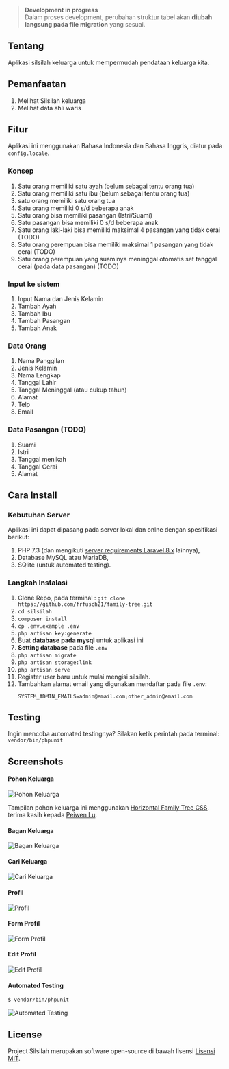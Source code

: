 
> **Development in progress**  
> Dalam proses development, perubahan struktur tabel akan **diubah langsung pada file migration** yang sesuai.

## Tentang
Aplikasi silsilah keluarga untuk mempermudah pendataan keluarga kita.

## Pemanfaatan
1. Melihat Silsilah keluarga
2. Melihat data ahli waris

## Fitur
Aplikasi ini menggunakan Bahasa Indonesia dan Bahasa Inggris, diatur pada `config.locale`.

### Konsep
1. Satu orang memiliki satu ayah (belum sebagai tentu orang tua)
2. Satu orang memiliki satu ibu (belum sebagai tentu orang tua)
3. satu orang memiliki satu orang tua
4. Satu orang memiliki 0 s/d beberapa anak
5. Satu orang bisa memiliki pasangan (Istri/Suami)
6. Satu pasangan bisa memiliki 0 s/d beberapa anak
7. Satu orang laki-laki bisa memiliki maksimal 4 pasangan yang tidak cerai (TODO)
8. Satu orang perempuan bisa memiliki maksimal 1 pasangan yang tidak cerai (TODO)
9. Satu orang perempuan yang suaminya meninggal otomatis set tanggal cerai (pada data pasangan) (TODO)

### Input ke sistem
1. Input Nama dan Jenis Kelamin
2. Tambah Ayah
3. Tambah Ibu
4. Tambah Pasangan
5. Tambah Anak

### Data Orang
1. Nama Panggilan
2. Jenis Kelamin
3. Nama Lengkap
4. Tanggal Lahir
5. Tanggal Meninggal (atau cukup tahun)
6. Alamat
7. Telp
8. Email

### Data Pasangan (TODO)
1. Suami
2. Istri
3. Tanggal menikah
4. Tanggal Cerai
5. Alamat

## Cara Install

### Kebutuhan Server

Aplikasi ini dapat dipasang pada server lokal dan onlne dengan spesifikasi berikut:

1. PHP 7.3 (dan mengikuti [server requirements Laravel 8.x](https://laravel.com/docs/8.x/deployment#server-requirements) lainnya),
2. Database MySQL atau MariaDB,
3. SQlite (untuk automated testing).

### Langkah Instalasi

1. Clone Repo, pada terminal : `git clone https://github.com/frfusch21/family-tree.git`
2. `cd silsilah`
3. `composer install`
4. `cp .env.example .env`
5. `php artisan key:generate`
6. Buat **database pada mysql** untuk aplikasi ini
7. **Setting database** pada file `.env`
8. `php artisan migrate`
9. `php artisan storage:link`
10. `php artisan serve`
11. Register user baru untuk mulai mengisi silsilah.
12. Tambahkan alamat email yang digunakan mendaftar pada file `.env`:
    ```
    SYSTEM_ADMIN_EMAILS=admin@email.com;other_admin@email.com
    ```

## Testing
Ingin mencoba automated testingnya? Silakan ketik perintah pada terminal: `vendor/bin/phpunit`

## Screenshots

#### Pohon Keluarga
![Pohon Keluarga](public/images/02-pohon-keluarga.jpg "Pohon Keluarga")

Tampilan pohon keluarga ini menggunakan [Horizontal Family Tree CSS](https://codepen.io/P233/pen/Kzbsi), terima kasih kepada [Peiwen Lu](https://codepen.io/P233/pen/Kzbsi).

#### Bagan Keluarga
![Bagan Keluarga](public/images/03-bagan-keluarga.jpg "Bagan Keluarga")

#### Cari Keluarga
![Cari Keluarga](public/images/01-cari-keluarga.jpg "Cari Keluarga")

#### Profil
![Profil](public/images/04-profil.jpg "Profil")

#### Form Profil
![Form Profil](public/images/05-form-profil.jpg "Form Profil")

#### Edit Profil
![Edit Profil](public/images/06-edit-profil.jpg "Edit Profil")

#### Automated Testing
```bash
$ vendor/bin/phpunit
```
![Automated Testing](public/images/07-automated-testing.jpg "Automated Testing")

## License

Project Silsilah merupakan software open-source di bawah lisensi [Lisensi MIT](LICENSE).
